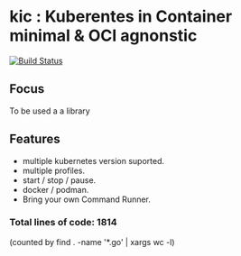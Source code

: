 # kic : Kuberentes in Container minimal & OCI agnonstic
[![Build Status](https://travis-ci.org/medyagh/kic.svg?branch=master)](https://travis-ci.org/medyagh/kic)

## Focus
To be used a a library

## Features
- multiple kubernetes version suported.
- multiple profiles.
- start / stop / pause.
- docker / podman.
- Bring your own Command Runner.

 ### Total lines of code: 1814 
 (counted by  find . -name '*.go' | xargs wc -l)